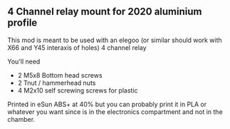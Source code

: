 4 Channel relay mount for 2020 aluminium profile
-

This mod is meant to be used with an elegoo (or similar should work with X66 and Y45 interaxis of holes) 4 channel relay

You'll need 

- 2 M5x8 Bottom head screws
- 2 Tnut / hammerhead nuts
- 4 M2x10 self screwing screws for plastic

Printed in eSun ABS+ at 40% but you can probably print it in PLA or whatever you want since is in the electronics compartment and not in the chamber. 
